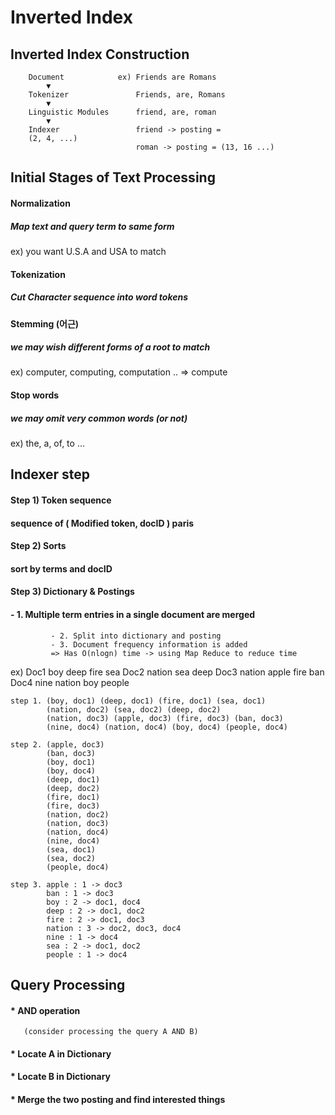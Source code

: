 Inverted Index
=============

Inverted Index Construction
-------------
	   
	    Document			ex) Friends are Romans
	    	▼
		Tokenizer				Friends, are, Romans
			▼
		Linguistic Modules		friend, are, roman
			▼
		Indexer					friend -> posting = 
		(2, 4, ...)
								roman -> posting = (13, 16 ...)


Initial Stages of Text Processing
-------------

#### Normalization
##### Map text and query term to same form
ex) you want U.S.A and USA to match

#### Tokenization
##### Cut Character sequence into word tokens

#### Stemming (어근)
##### we may wish different forms of a root to match
ex) computer, computing, computation .. => compute

#### Stop words
##### we may omit very common words (or not)
ex) the, a, of, to ...


Indexer step 
-------------

#### Step 1) Token sequence
####		 sequence of ( Modified token, docID ) paris

#### Step 2) Sorts
####		 sort by terms and docID

#### Step 3) Dictionary & Postings
####		 - 1. Multiple term entries in a single document are merged
			 - 2. Split into dictionary and posting
			 - 3. Document frequency information is added
			 => Has O(nlogn) time -> using Map Reduce to reduce time

ex) Doc1 boy deep fire sea
	Doc2 nation sea deep
	Doc3 nation apple fire ban
	Doc4 nine nation boy people

	step 1. (boy, doc1) (deep, doc1) (fire, doc1) (sea, doc1)
			(nation, doc2) (sea, doc2) (deep, doc2)
			(nation, doc3) (apple, doc3) (fire, doc3) (ban, doc3)
			(nine, doc4) (nation, doc4) (boy, doc4) (people, doc4)

	step 2. (apple, doc3)
			(ban, doc3)
			(boy, doc1)
			(boy, doc4)
			(deep, doc1)
			(deep, doc2)
			(fire, doc1)
			(fire, doc3)
			(nation, doc2)
			(nation, doc3)
			(nation, doc4)
			(nine, doc4)
			(sea, doc1)
			(sea, doc2)
			(people, doc4)

	step 3. apple : 1 -> doc3
			ban : 1 -> doc3
			boy : 2 -> doc1, doc4
			deep : 2 -> doc1, doc2
			fire : 2 -> doc1, doc3
			nation : 3 -> doc2, doc3, doc4
			nine : 1 -> doc4
			sea : 2 -> doc1, doc2
			people : 1 -> doc4



Query Processing
-------------
#### * AND operation
	   (consider processing the query A AND B)
#### * Locate A in Dictionary
#### * Locate B in Dictionary
#### * Merge the two posting and find interested things


